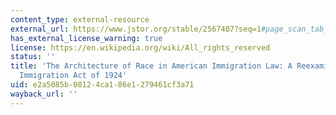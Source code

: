 ```yaml
---
content_type: external-resource
external_url: https://www.jstor.org/stable/2567407?seq=1#page_scan_tab_contents
has_external_license_warning: true
license: https://en.wikipedia.org/wiki/All_rights_reserved
status: ''
title: 'The Architecture of Race in American Immigration Law: A Reexamination of the
  Immigration Act of 1924'
uid: e2a5085b-0812-4ca1-86e1-279461cf3a71
wayback_url: ''
---
```

